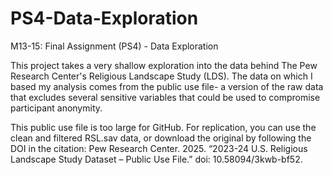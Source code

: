 # PS4-Data-Exploration
M13-15: Final Assignment (PS4) - Data Exploration

This project takes a very shallow exploration into the data behind The Pew Research Center's Religious Landscape Study (LDS). 
The data on which I based my analysis comes from the public use file- a version of the raw data that excludes several sensitive variables that could be used to compromise participant anonymity. 

This public use file is too large for GitHub. For replication, you can use the clean and filtered RSL.sav data, or download the original by following the DOI in the citation:
Pew Research Center. 2025. “2023-24 U.S. Religious Landscape Study Dataset – Public Use File.” doi: 10.58094/3kwb-bf52.

